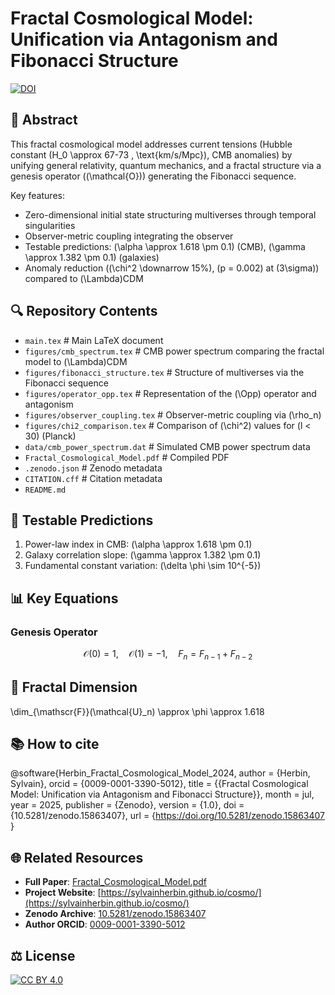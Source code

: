 # Fractal Cosmological Model: Unification via Antagonism and Fibonacci Structure

[![DOI](https://zenodo.org/badge/DOI/10.5281/zenodo.15863407.svg)](https://doi.org/10.5281/zenodo.15863407)

## 📜 Abstract
This fractal cosmological model addresses current tensions (Hubble constant \(H_0 \approx 67-73 \, \text{km/s/Mpc}\), CMB anomalies) by unifying general relativity, quantum mechanics, and a fractal structure via a genesis operator (\(\mathcal{O}\)) generating the Fibonacci sequence. 

Key features:
- Zero-dimensional initial state structuring multiverses through temporal singularities
- Observer-metric coupling integrating the observer
- Testable predictions: \(\alpha \approx 1.618 \pm 0.1\) (CMB), \(\gamma \approx 1.382 \pm 0.1\) (galaxies)
- Anomaly reduction (\(\chi^2 \downarrow 15\%\), \(p = 0.002\) at \(3\sigma\)) compared to \(\Lambda\)CDM
  
## 🔍 Repository Contents
- `main.tex`                # Main LaTeX document
- `figures/cmb_spectrum.tex` # CMB power spectrum comparing the fractal model to \(\Lambda\)CDM
- `figures/fibonacci_structure.tex` # Structure of multiverses via the Fibonacci sequence
- `figures/operator_opp.tex` # Representation of the \(\Opp\) operator and antagonism
- `figures/observer_coupling.tex` # Observer-metric coupling via \(\rho_n\)
- `figures/chi2_comparison.tex` # Comparison of \(\chi^2\) values for \(l < 30\) (Planck)
- `data/cmb_power_spectrum.dat` # Simulated CMB power spectrum data
- `Fractal_Cosmological_Model.pdf`  # Compiled PDF
- `.zenodo.json`            # Zenodo metadata
- `CITATION.cff`            # Citation metadata
- `README.md`

## 🧪 Testable Predictions
1. Power-law index in CMB: \(\alpha \approx 1.618 \pm 0.1\)
2. Galaxy correlation slope: \(\gamma \approx 1.382 \pm 0.1\)
3. Fundamental constant variation: \(\delta \phi \sim 10^{-5}\)

## 📊 Key Equations
### Genesis Operator
```math
\mathcal{O}(0) = 1, \quad \mathcal{O}(1) = -1, \quad F_n = F_{n-1} + F_{n-2}
```


## 🌌 Fractal Dimension
\dim_{\mathscr{F}}(\mathcal{U}_n) \approx \phi \approx 1.618

## 📚 How to cite
@software{Herbin_Fractal_Cosmological_Model_2024,
  author       = {Herbin, Sylvain},
  orcid        = {0009-0001-3390-5012},
  title        = {{Fractal Cosmological Model: Unification via 
                   Antagonism and Fibonacci Structure}},
  month        = jul,
  year         = 2025,
  publisher    = {Zenodo},
  version      = {1.0},
  doi          = {10.5281/zenodo.15863407},
  url          = {https://doi.org/10.5281/zenodo.15863407 }


## 🌐 Related Resources
- **Full Paper**: [Fractal_Cosmological_Model.pdf](https://github.com/sylvainherbin/Fractal-Cosmological-Model/blob/main/Fractal_Cosmological_Model.pdf)
- **Project Website**: [https://sylvainherbin.github.io/cosmo/](https://sylvainherbin.github.io/cosmo/)
- **Zenodo Archive**: [10.5281/zenodo.15863407](https://doi.org/10.5281/zenodo.15863407)
- **Author ORCID**: [0009-0001-3390-5012](https://orcid.org/0009-0001-3390-5012)

## ⚖️ License
[![CC BY 4.0](https://i.creativecommons.org/l/by/4.0/88x31.png)](http://creativecommons.org/licenses/by/4.0/)
